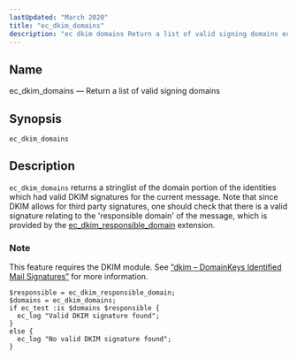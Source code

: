 ```yaml
---
lastUpdated: "March 2020"
title: "ec_dkim_domains"
description: "ec dkim domains Return a list of valid signing domains ec dkim domains ec dkim domains returns a stringlist of the domain portion of the identities which had valid DKIM signatures for the current message Note that since DKIM allows for third party signatures one should check that there is..."
---
```


<a name="sieve.ref.ec_dkim_domains"></a> 
## Name

ec_dkim_domains — Return a list of valid signing domains

## Synopsis

`ec_dkim_domains`

<a name="idp29388544"></a> 
## Description

`ec_dkim_domains` returns a stringlist of the domain portion of the identities which had valid DKIM signatures for the current message. Note that since DKIM allows for third party signatures, one should check that there is a valid signature relating to the 'responsible domain' of the message, which is provided by the [ec_dkim_responsible_domain](/momentum/3/3-reference/sieve-ref-ec-dkim-responsible-domain) extension.

### Note

This feature requires the DKIM module. See [“dkim – DomainKeys Identified Mail Signatures”](/momentum/3/3-reference/modules-dkim) for more information.

<a name="example.ec_dkim_domains"></a> 


```
$responsible = ec_dkim_responsible_domain;
$domains = ec_dkim_domains;
if ec_test :is $domains $responsible {
  ec_log "Valid DKIM signature found";
}
else {
  ec_log "No valid DKIM signature found";
}
```